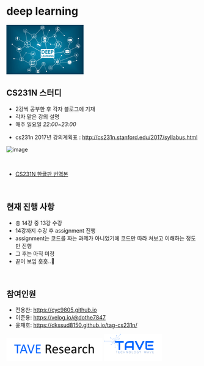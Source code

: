 # deep learning 

<img src = "./imgs/deeplearning.png" width="40%">

<br>

## CS231N 스터디

- 2강씩 공부한 후 각자 블로그에 기재
- 각자 맡은 강의 설명
- 매주 일요일 *22:00~23:00*

* cs231n 2017년 강의계획표 : http://cs231n.stanford.edu/2017/syllabus.html

![image](https://user-images.githubusercontent.com/33013780/135102090-9ca442b0-9b98-45a8-8715-c7db493cd017.png)

<br>

* [CS231N 한글판 번역본](https://github.com/visionNoob/CS231N_17_KOR_SUB)


<br>

## 현재 진행 사항

* 총 14강 중 13강 수강
* 14강까지 수강 후 assignment 진행
* assignment는 코드를 짜는 과제가 아니었기에 코드만 따라 쳐보고 이해하는 정도만 진행
* 그 후는 아직 미정
* 끝이 보임 훗훗..👊


<br>


## 참여인원

- 전용찬: https://cyc9805.github.io
- 이준용: https://velog.io/@dothe7847
- 윤재호: https://dkssud8150.github.io/tag-cs231n/





[<img src = "./imgs/logo_tave_research.png" width="50%">](https://taveresearch.github.io/) [<img src = "./imgs/logo_tave.png" width="30%">](https://tavewave.github.io/) 
